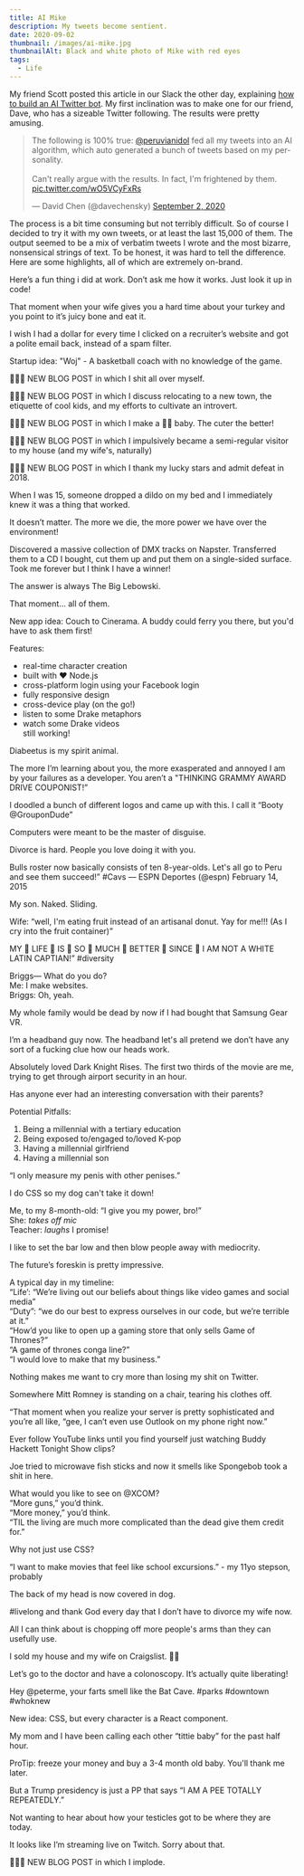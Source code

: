 ```yaml
---
title: AI Mike
description: My tweets become sentient.
date: 2020-09-02
thumbnail: /images/ai-mike.jpg
thumbnailAlt: Black and white photo of Mike with red eyes
tags:
  - Life
---
```


My friend Scott posted this article in our Slack the other day, explaining [how to build an AI Twitter bot](https://minimaxir.com/2020/01/twitter-gpt2-bot/). My first inclination was to make one for our friend, Dave, who has a sizeable Twitter following. The results were pretty amusing.

<blockquote class="twitter-tweet"><p lang="en" dir="ltr">The following is 100% true: <a href="https://twitter.com/peruvianidol?ref_src=twsrc%5Etfw">@peruvianidol</a> fed all my tweets into an AI algorithm, which auto generated a bunch of tweets based on my personality.<br><br>Can&#39;t really argue with the results. In fact, I&#39;m frightened by them. <a href="https://t.co/wO5VCyFxRs">pic.twitter.com/wO5VCyFxRs</a></p>&mdash; David Chen (@davechensky) <a href="https://twitter.com/davechensky/status/1300986551178989568?ref_src=twsrc%5Etfw">September 2, 2020</a></blockquote> 

The process is a bit time consuming but not terribly difficult. So of course I decided to try it with my own tweets, or at least the last 15,000 of them. The output seemed to be a mix of verbatim tweets I wrote and the most bizarre, nonsensical strings of text. To be honest, it was hard to tell the difference. Here are some highlights, all of which are extremely on-brand.

Here’s a fun thing i did at work. Don’t ask me how it works. Just look it up in code!

That moment when your wife gives you a hard time about your turkey and you point to it’s juicy bone and eat it.

I wish I had a dollar for every time I clicked on a recruiter’s website and got a polite email back, instead of a spam filter. 

Startup idea: "Woj" - A basketball coach with no knowledge of the game.

🚨🚨🚨 NEW BLOG POST in which I shit all over myself.

🚨🚨🚨 NEW BLOG POST in which I discuss relocating to a new town, the etiquette of cool kids, and my efforts to cultivate an introvert.

🚨🚨🚨 NEW BLOG POST in which I make a 🤦‍♂️ baby. The cuter the better!

🚨🚨🚨 NEW BLOG POST in which I impulsively became a semi-regular visitor to my house (and my wife's, naturally)

🚨🚨🚨 NEW BLOG POST in which I thank my lucky stars and admit defeat in 2018.

When I was 15, someone dropped a dildo on my bed and I immediately knew it was a thing that worked.

It doesn’t matter. The more we die, the more power we have over the environment!

Discovered a massive collection of DMX tracks on Napster. Transferred them to a CD I bought, cut them up and put them on a single-sided surface. Took me forever but I think I have a winner!

The answer is always The Big Lebowski.

That moment... all of them.

New app idea: Couch to Cinerama. A buddy could ferry you there, but you'd have to ask them first!

Features:
- real-time character creation
- built with ❤️ Node.js
- cross-platform login using your Facebook login
- fully responsive design
- cross-device play (on the go!)
- listen to some Drake metaphors
- watch some Drake videos\
still working!

Diabeetus is my spirit animal.

The more I’m learning about you, the more exasperated and annoyed I am by your failures as a developer. You aren’t a "THINKING GRAMMY AWARD DRIVE COUPONIST!”

I doodled a bunch of different logos and came up with this. I call it “Booty @GrouponDude”

Computers were meant to be the master of disguise.

Divorce is hard. People you love doing it with you.

Bulls roster now basically consists of ten 8-year-olds. Let's all go to Peru and see them succeed!” #Cavs — ESPN Deportes (@espn) February 14, 2015

My son. Naked. Sliding.

Wife: “well, I'm eating fruit instead of an artisanal donut. Yay for me!!! (As I cry into the fruit container)”

MY 👏 LIFE 👏 IS 👏 SO 👏 MUCH 👏 BETTER 👏 SINCE 👏 I AM NOT A WHITE LATIN CAPTIAN!” #diversity

Briggs— What do you do?\
Me: I make websites.\
Briggs: Oh, yeah.

My whole family would be dead by now if I had bought that Samsung Gear VR.

I’m a headband guy now. The headband let's all pretend we don’t have any sort of a fucking clue how our heads work.

Absolutely loved Dark Knight Rises. The first two thirds of the movie are me, trying to get through airport security in an hour.

Has anyone ever had an interesting conversation with their parents?

Potential Pitfalls:
1) Being a millennial with a tertiary education
2) Being exposed to/engaged to/loved K-pop
3) Having a millennial girlfriend
4) Having a millennial son

“I only measure my penis with other penises.”

I do CSS so my dog can't take it down!

Me, to my 8-month-old: “I give you my power, bro!”\
She: *takes off mic*\
Teacher: *laughs* I promise!

I like to set the bar low and then blow people away with mediocrity.

The future’s foreskin is pretty impressive.

A typical day in my timeline:\
“Life’: “We’re living out our beliefs about things like video games and social media”\
“Duty”: “we do our best to express ourselves in our code, but we’re terrible at it.”\
“How’d you like to open up a gaming store that only sells Game of Thrones?”\
“A game of thrones conga line?”\
“I would love to make that my business.”

Nothing makes me want to cry more than losing my shit on Twitter.

Somewhere Mitt Romney is standing on a chair, tearing his clothes off.

“That moment when you realize your server is pretty sophisticated and you’re all like, “gee, I can’t even use Outlook on my phone right now.”

Ever follow YouTube links until you find yourself just watching Buddy Hackett Tonight Show clips?

Joe tried to microwave fish sticks and now it smells like Spongebob took a shit in here.

What would you like to see on @XCOM?\
“More guns,” you’d think.\
“More money,” you’d think.\
“TIL the living are much more complicated than the dead give them credit for.”

Why not just use CSS?

“I want to make movies that feel like school excursions.” - my 11yo stepson, probably

The back of my head is now covered in dog.

#livelong and thank God every day that I don’t have to divorce my wife now.

All I can think about is chopping off more people's arms than they can usefully use.

I sold my house and my wife on Craigslist. 🤷‍♂️

Let’s go to the doctor and have a colonoscopy. It’s actually quite liberating!

Hey @peterme, your farts smell like the Bat Cave. #parks #downtown #whoknew

New idea: CSS, but every character is a React component.

My mom and I have been calling each other “tittie baby” for the past half hour.

ProTip: freeze your money and buy a 3-4 month old baby. You'll thank me later.

But a Trump presidency is just a PP that says “I AM A PEE TOTALLY REPEATEDLY.”

Not wanting to hear about how your testicles got to be where they are today.

It looks like I’m streaming live on Twitch. Sorry about that.

🚨🚨🚨 NEW BLOG POST in which I implode.
